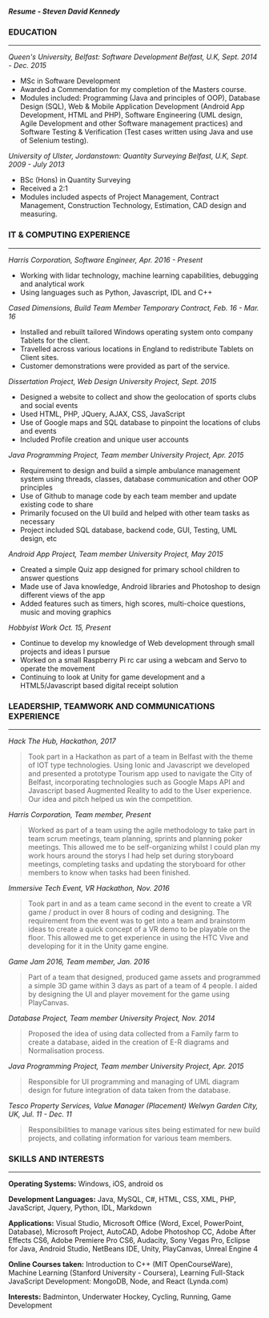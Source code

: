 ##### Resume - Steven David Kennedy

### EDUCATION
----

*Queen's University, Belfast: Software Development Belfast, U.K, Sept. 2014 - Dec. 2015*

- MSc in Software Development
- Awarded a Commendation for my completion of the Masters course.
- Modules included: Programming (Java and principles of OOP), Database Design (SQL), Web & Mobile
Application Development (Android App Development, HTML and PHP), Software Engineering (UML design, Agile
Development and other Software management practices) and Software Testing & Verification (Test cases written
using Java and use of Selenium testing).

*University of Ulster, Jordanstown: Quantity Surveying Belfast, U.K, Sept. 2009 - July 2013*

- BSc (Hons) in Quantity Surveying
- Received a 2:1
- Modules included aspects of Project Management, Contract Management, Construction Technology, Estimation,
CAD design and measuring.

### IT & COMPUTING EXPERIENCE
----

*Harris Corporation, Software Engineer, Apr. 2016 - Present*

- Working with lidar technology, machine learning capabilities, debugging and analytical work
- Using languages such as Python, Javascript, IDL and C++

*Cased Dimensions, Build Team Member Temporary Contract, Feb. 16 - Mar. 16*

- Installed and rebuilt tailored Windows operating system onto company Tablets for the client.
- Travelled across various locations in England to redistribute Tablets on Client sites.
- Customer demonstrations were provided as part of the service.

*Dissertation Project, Web Design University Project, Sept. 2015*

- Designed a website to collect and show the geolocation of sports clubs and social events
- Used HTML, PHP, JQuery, AJAX, CSS, JavaScript
- Use of Google maps and SQL database to pinpoint the locations of clubs and events
- Included Profile creation and unique user accounts

*Java Programming Project, Team member University Project, Apr. 2015*

- Requirement to design and build a simple ambulance management system using threads, classes, database
communication and other OOP principles
- Use of Github to manage code by each team member and update existing code to share
- Primarily focused on the UI build and helped with other team tasks as necessary
- Project included SQL database, backend code, GUI, Testing, UML design, etc

*Android App Project, Team member University Project, May 2015*

- Created a simple Quiz app designed for primary school children to answer questions
- Made use of Java knowledge, Android libraries and Photoshop to design different views of the app
- Added features such as timers, high scores, multi-choice questions, music and moving graphics

*Hobbyist Work Oct. 15, Present*

- Continue to develop my knowledge of Web development through small projects and ideas I pursue
- Worked on a small Raspberry Pi rc car using a webcam and Servo to operate the movement
- Continuing to look at Unity for game development and a HTML5/Javascript based digital receipt solution

### LEADERSHIP, TEAMWORK AND COMMUNICATIONS EXPERIENCE
----

*Hack The Hub, Hackathon, 2017*
>Took part in a Hackathon as part of a team in Belfast with the theme of IOT type technologies. Using Ionic and Javascript we developed and presented a prototype Tourism app used to navigate the City of Belfast, incorporating technologies such as Google Maps API and Javascript based Augmented Reality to add to the User experience. Our idea and pitch helped us win the competition. 

*Harris Corporation, Team member, Present*
>Worked as part of a team using the agile methodology to take part in team scrum meetings, team planning, sprints and 
planning poker meetings. This allowed me to be self-organizing whilst I could plan my work hours around the storys I 
had help set during storyboard meetings, completing tasks and updating the storyboard for other members to know when 
tasks had been finished.

*Immersive Tech Event, VR Hackathon, Nov. 2016*
>Took part in and as a team came second in the event to create a VR game / product in over 8 hours of coding and designing.
The requirement from the event was to get into a team and brainstorm ideas to create a quick concept of a VR demo to be 
playable on the floor. This allowed me to get experience in using the HTC Vive and developing for it in the Unity game engine. 

*Game Jam 2016, Team member, Jan. 2016*
>Part of a team that designed, produced game assets and programmed a simple 3D game within 3 days as part of a
team of 4 people. I aided by designing the UI and player movement for the game using PlayCanvas.

*Database Project, Team member University Project, Nov. 2014*
>Proposed the idea of using data collected from a Family farm to create a database, aided in the creation of E-R
diagrams and Normalisation process.

*Java Programming Project, Team member University Project, Apr. 2015*
>Responsible for UI programming and managing of UML diagram design for future integration of data taken from the
database.

*Tesco Property Services, Value Manager (Placement) Welwyn Garden City, UK, Jul. 11 - Dec. 11*
>Responsibilities to manage various sites being estimated for new build projects, and collating information for various
team members.

### SKILLS AND INTERESTS
----

**Operating Systems:** Windows, iOS, android os

**Development Languages:** Java, MySQL, C#, HTML, CSS, XML, PHP, JavaScript, Jquery, Python, IDL, Markdown

**Applications:** Visual Studio, Microsoft Office (Word, Excel, PowerPoint, Database), Microsoft Project, 
AutoCAD, Adobe Photoshop CC, Adobe After Effects CS6, Adobe Premiere Pro CS6, Audacity, Sony Vegas Pro, 
Eclipse for Java, Android Studio, NetBeans IDE, Unity, PlayCanvas, Unreal Engine 4 

**Online Courses taken:** Introduction to C++ (MIT OpenCourseWare), Machine Learning (Stanford University - Coursera), Learning Full-Stack JavaScript Development: MongoDB, Node, and React (Lynda.com)

**Interests:** Badminton, Underwater Hockey, Cycling, Running, Game Development


